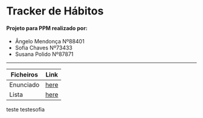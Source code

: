 # Tracker de Hábitos
#### Projeto para PPM realizado por:
* Ângelo Mendonça Nº88401
* Sofia Chaves Nº73433
* Susana Polido Nº87871

------

| Ficheiros        | Link           |
| ------------- |:-------------:|
| Enunciado      | [here](https://e-learning.iscte-iul.pt/ultra/courses/_12898_1/cl/outline?legacyUrl=%252Fwebapps%252Fblackboard%252Fcontent%252FlistContent.jsp%3Fcourse_id%3D_12898_1%26content_id%3D_106906_1%26mode%3Dreset)| 
| Lista      | [here](https://docs.google.com/document/d/1xnvg1ZknZqP9CG_3Ss_3yZNGT60Cj31OQqZfJeQNYSM/edit?usp=sharing)|

teste
testesofia

